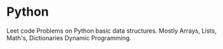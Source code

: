 # Python
Leet code Problems on Python basic data structures. Mostly Arrays, Lists, Math's, Dictionaries Dynamic Programming.
